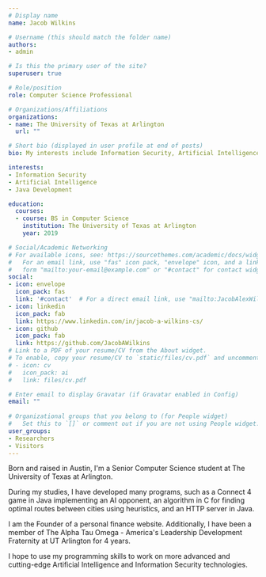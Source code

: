 ```yaml
---
# Display name
name: Jacob Wilkins

# Username (this should match the folder name)
authors:
- admin

# Is this the primary user of the site?
superuser: true

# Role/position
role: Computer Science Professional

# Organizations/Affiliations
organizations:
- name: The University of Texas at Arlington
  url: ""

# Short bio (displayed in user profile at end of posts)
bio: My interests include Information Security, Artificial Intelligence, and Java Development.

interests:
- Information Security
- Artificial Intelligence
- Java Development

education:
  courses:
  - course: BS in Computer Science
    institution: The University of Texas at Arlington
    year: 2019

# Social/Academic Networking
# For available icons, see: https://sourcethemes.com/academic/docs/widgets/#icons
#   For an email link, use "fas" icon pack, "envelope" icon, and a link in the
#   form "mailto:your-email@example.com" or "#contact" for contact widget.
social:
- icon: envelope
  icon_pack: fas
  link: '#contact'  # For a direct email link, use "mailto:JacobAlexWilkins@gmail.com".
- icon: linkedin
  icon_pack: fab
  link: https://www.linkedin.com/in/jacob-a-wilkins-cs/
- icon: github
  icon_pack: fab
  link: https://github.com/JacobAWilkins
# Link to a PDF of your resume/CV from the About widget.
# To enable, copy your resume/CV to `static/files/cv.pdf` and uncomment the lines below.  
# - icon: cv
#   icon_pack: ai
#   link: files/cv.pdf

# Enter email to display Gravatar (if Gravatar enabled in Config)
email: ""
  
# Organizational groups that you belong to (for People widget)
#   Set this to `[]` or comment out if you are not using People widget.  
user_groups:
- Researchers
- Visitors
---
```


Born and raised in Austin, I'm a Senior Computer Science student at The University of Texas at Arlington.

During my studies, I have developed many programs, such as a Connect 4 game in Java implementing an AI opponent, an algorithm in C for finding optimal routes between cities using heuristics, and an HTTP server in Java.

I am the Founder of a personal finance website. Additionally, I have been a member of The Alpha Tau Omega - America's Leadership Development Fraternity at UT Arlington for 4 years.

I hope to use my programming skills to work on more advanced and cutting-edge Artificial Intelligence and Information Security technologies. 
